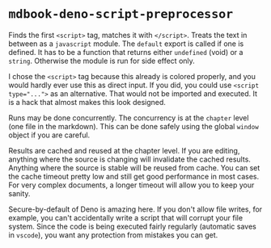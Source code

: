 # `mdbook-deno-script-preprocessor`

Finds the first `<script>` tag, matches it with `</script>`. Treats the text in
between as a `javascript` module. The `default` export is called if one is
defined. It has to be a function that returns either `undefined` (void) or a
`string`. Otherwise the module is run for side effect only.

I chose the `<script>` tag because this already is colored properly, and you
would hardly ever use this as direct input. If you did, you could use
`<script type="...">` as an alternative. That would not be imported and
executed. It is a hack that almost makes this look designed.

Runs may be done concurrently. The concurrency is at the `chapter` level (one
file in the markdown). This can be done safely using the global `window` object
if you are careful.

Results are cached and reused at the chapter level. If you are editing, anything
where the source is changing will invalidate the cached results. Anything where
the source is stable will be reused from cache. You can set the cache timeout
pretty low and still get good performance in most cases. For very complex
documents, a longer timeout will allow you to keep your sanity.

Secure-by-default of Deno is amazing here. If you don't allow file writes, for
example, you can't accidentally write a script that will corrupt your file
system. Since the code is being executed fairly regularly (automatic saves in
`vscode`), you want any protection from mistakes you can get.
